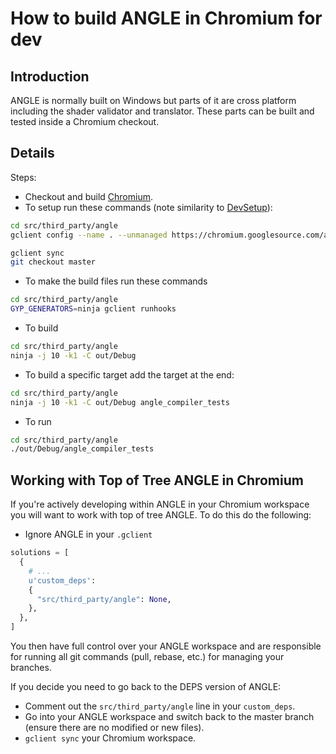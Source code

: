 # How to build ANGLE in Chromium for dev

## Introduction

ANGLE is normally built on Windows but parts of it are cross platform including the shader validator and translator. These parts can be built and tested inside a Chromium checkout.

## Details

Steps:

  * Checkout and build [Chromium](http://dev.chromium.org/Home).
  * To setup run these commands (note similarity to [DevSetup](DevSetup.md)):

```bash
cd src/third_party/angle
gclient config --name . --unmanaged https://chromium.googlesource.com/angle/angle.git

gclient sync
git checkout master
```

  * To make the build files run these commands

```bash
cd src/third_party/angle
GYP_GENERATORS=ninja gclient runhooks
```

  * To build

```bash
cd src/third_party/angle
ninja -j 10 -k1 -C out/Debug
```

  * To build a specific target add the target at the end:

```bash
cd src/third_party/angle
ninja -j 10 -k1 -C out/Debug angle_compiler_tests
```

  * To run

```bash
cd src/third_party/angle
./out/Debug/angle_compiler_tests
```

## Working with Top of Tree ANGLE in Chromium

If you're actively developing within ANGLE in your Chromium workspace you will want to work with top of tree ANGLE. To do this do the following:

  * Ignore ANGLE in your `.gclient`

```python
solutions = [
  {
    # ...
    u'custom_deps':
    {
      "src/third_party/angle": None,
    },
  },
]
```

You then have full control over your ANGLE workspace and are responsible for running all git commands (pull, rebase, etc.) for managing your branches.

If you decide you need to go back to the DEPS version of ANGLE:

  * Comment out the `src/third_party/angle` line in your `custom_deps`.
  * Go into your ANGLE workspace and switch back to the master branch (ensure there are no modified or new files).
  * `gclient sync` your Chromium workspace.

